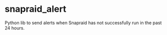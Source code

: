 # snapraid_alert
Python lib to send alerts when Snapraid has not successfully run in the past 24 hours.
